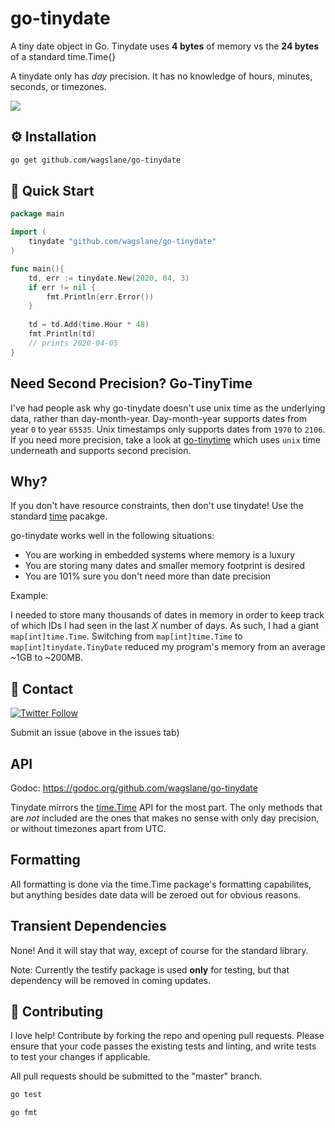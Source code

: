 # go-tinydate
A tiny date object in Go. Tinydate uses **4 bytes** of memory vs the **24 bytes** of a standard time.Time{}

A tinydate only has *day* precision. It has no knowledge of hours, minutes, seconds, or timezones.

[![](https://godoc.org/github.com/wagslane/go-tinydate?status.svg)](https://godoc.org/github.com/wagslane/go-tinydate)

## ⚙️ Installation

```bash
go get github.com/wagslane/go-tinydate
```

## 🚀 Quick Start

```go
package main

import (
    tinydate "github.com/wagslane/go-tinydate"
)

func main(){
    td, err := tinydate.New(2020, 04, 3)
	if err != nil {
		fmt.Println(err.Error())
    }
    
    td = td.Add(time.Hour * 48)
    fmt.Println(td)
    // prints 2020-04-05
}
```

## Need Second Precision? Go-TinyTime 

I've had people ask why go-tinydate doesn't use unix time as the underlying data, rather than day-month-year. Day-month-year supports dates from year
`0` to year `65535`. Unix timestamps only supports dates from `1970` to `2106`. If you need more precision, take a look at [go-tinytime](https://github.com/wagslane/go-tinytime) which
uses `unix` time underneath and supports second precision.

## Why?

If you don't have resource constraints, then don't use tinydate! Use the standard [time](https://golang.org/pkg/time/) pacakge.

go-tinydate works well in the following situations:

* You are working in embedded systems where memory is a luxury
* You are storing many dates and smaller memory footprint is desired
* You are 101% sure you don't need more than date precision

Example:

I needed to store many thousands of dates in memory in order to keep track of which IDs I had seen in the last *X* number of days. As such, I had a giant `map[int]time.Time`. Switching from `map[int]time.Time` to `map[int]tinydate.TinyDate` reduced my program's memory from an average ~1GB to ~200MB.

## 💬 Contact

[![Twitter Follow](https://img.shields.io/twitter/follow/wagslane.svg?label=Follow%20Wagslane&style=social)](https://twitter.com/intent/follow?screen_name=wagslane)

Submit an issue (above in the issues tab)

## API

Godoc: https://godoc.org/github.com/wagslane/go-tinydate

Tinydate mirrors the [time.Time](https://golang.org/pkg/time/) API for the most part. The only methods that are *not* included are the ones that makes no sense with only day precision, or without timezones apart from UTC.

## Formatting 

All formatting is done via the time.Time package's formatting capabilites, but anything besides date data will be zeroed out for obvious reasons.

## Transient Dependencies

None! And it will stay that way, except of course for the standard library.

Note: Currently the testify package is used **only** for testing, but that dependency will be removed in coming updates.

## 👏 Contributing

I love help! Contribute by forking the repo and opening pull requests. Please ensure that your code passes the existing tests and linting, and write tests to test your changes if applicable.

All pull requests should be submitted to the "master" branch.

```bash
go test
```

```bash
go fmt
```
